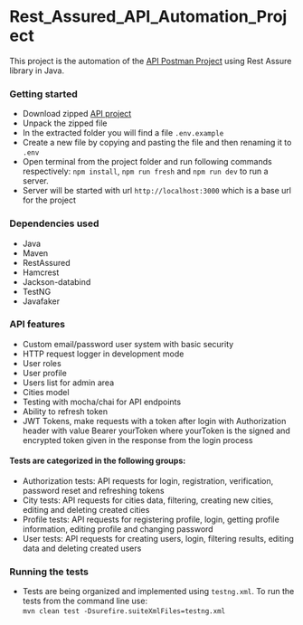 # Rest_Assured_API_Automation_Project
This project is the automation of the [API Postman Project](https://github.com/StargazerTEF/Postman_project_API_automation) using Rest Assure library in Java.

### Getting started

- Download zipped [API project](https://github.com/davellanedam/node-express-mongodb-jwt-rest-api-skeleton)
- Unpack the zipped file
- In the extracted folder you will find a file `.env.example`
- Create a new file by copying and pasting the file and then renaming it to `.env`
- Open terminal from the project folder and run following commands respectively: `npm install`, `npm run fresh` and `npm run dev` to run a server.
- Server will be started with url `http://localhost:3000` which is a base url for the project

### Dependencies used
- Java 
- Maven
- RestAssured
- Hamcrest
- Jackson-databind
- TestNG
- Javafaker 

### API features

- Custom email/password user system with basic security
- HTTP request logger in development mode
- User roles
- User profile
- Users list for admin area
- Cities model
- Testing with mocha/chai for API endpoints
- Ability to refresh token
- JWT Tokens, make requests with a token after login with Authorization header with value Bearer yourToken where yourToken is the signed and encrypted token given in the response from the login process

#### Tests are categorized in the following groups:
- Authorization tests: API requests for login, registration, verification, password reset and refreshing tokens
- City tests: API requests for cities data, filtering, creating new cities, editing and deleting created cities
- Profile tests: API requests for registering profile, login, getting profile information, editing profile and changing password
- User tests: API requests for creating users, login, filtering results, editing data and deleting created users

### Running the tests

- Tests are being organized and implemented using `testng.xml`. To run the tests from the command line use:   
  `mvn clean test -Dsurefire.suiteXmlFiles=testng.xml`